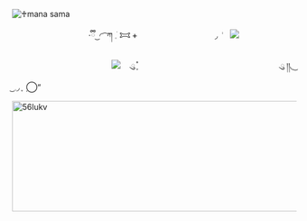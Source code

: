 
![♰mana sama](https://github.com/user-attachments/assets/54860fad-1719-4438-87ee-08a118764f8c)

  ⠀⠀⠀⠀⠀⠀⠀⠀⠀⠀　　   𑁦ྀི  ͜ ◜ ͡  ཀ   𓈒ׄ   𐂯  ᚐ
 　⠀⠀⠀⠀⠀⠀⠀⠀⠀⠀　          ◞ ݃ 　![](https://github.com/user-attachments/assets/c4534282-09ee-4707-a88d-554f6d4e8108)
  
 　⠀⠀⠀⠀⠀⠀⠀⠀⠀⠀　　　　    ![](https://github.com/user-attachments/assets/3a4d957d-8e99-4e78-be2f-af62b5eb80f1)　 ུ  ֪     ֯
　  ⠀⠀⠀⠀⠀⠀⠀⠀⠀⠀⠀⠀⠀⠀　　　⠀⠀ 　   ུ   །།◟ ͜  ͜ 𓈒◞    ֪   ݂     “⃝

<img width="720" height="196" alt="56lukv" src="https://github.com/user-attachments/assets/dc1754d5-7575-42de-88a5-0857d2808c48" />
